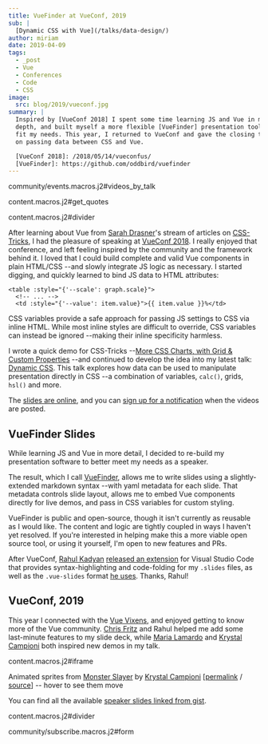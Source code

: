 ```yaml
---
title: VueFinder at VueConf, 2019
sub: |
  [Dynamic CSS with Vue](/talks/data-design/)
author: miriam
date: 2019-04-09
tags:
  - _post
  - Vue
  - Conferences
  - Code
  - CSS
image:
  src: blog/2019/vueconf.jpg
summary: |
  Inspired by [VueConf 2018] I spent some time learning JS and Vue in more
  depth, and built myself a more flexible [VueFinder] presentation tool to
  fit my needs. This year, I returned to VueConf and gave the closing talk
  on passing data between CSS and Vue.

  [VueConf 2018]: /2018/05/14/vueconfus/
  [VueFinder]: https://github.com/oddbird/vuefinder
---
```


community/events.macros.j2\#videos\_by\_talk

content.macros.j2\#get\_quotes

content.macros.j2\#divider

After learning about Vue from [Sarah Drasner]'s stream of articles on
[CSS-Tricks], I had the pleasure of speaking at [VueConf 2018]. I really
enjoyed that conference, and left feeling inspired by the community and
the framework behind it. I loved that I could build complete and valid
Vue components in plain HTML/CSS --and slowly integrate JS logic as
necessary. I started digging, and quickly learned to bind JS data to
HTML attributes:

    <table :style="{'--scale': graph.scale}">
      <!-- ... -->
      <td :style="{'--value': item.value}">{{ item.value }}%</td>

CSS variables provide a safe approach for passing JS settings to CSS via
inline HTML. While most inline styles are difficult to override, CSS
variables can instead be ignored --making their inline specificity
harmless.

I wrote a quick demo for CSS-Tricks --[More CSS Charts, with Grid &
Custom Properties] --and continued to develop the idea into my latest
talk: [Dynamic CSS]. This talk explores how data can be used to
manipulate presentation directly in CSS --a combination of variables,
`calc()`, grids, `hsl()` and more.

The [slides are online], and you can [sign up for a notification] when
the videos are posted.

  [Sarah Drasner]: https://twitter.com/sarah_edo
  [CSS-Tricks]: https://css-tricks.com/author/sdrasner/
  [VueConf 2018]: /2018/05/14/vueconfus/
  [More CSS Charts, with Grid & Custom Properties]: https://css-tricks.com/css-charts-grid-custom-properties/
  [Dynamic CSS]: /talks/data-design/
  [slides are online]: https://talks.oddbird.net/dynamic-css/vueconf19/
  [sign up for a notification]: https://www.vuemastery.com/conferences/

## VueFinder Slides

While learning JS and Vue in more detail, I decided to re-build my
presentation software to better meet my needs as a speaker.

The result, which I call [VueFinder], allows me to write slides using a
slightly-extended markdown syntax --with yaml metadata for each slide.
That metadata controls slide layout, allows me to embed Vue components
directly for live demos, and pass in CSS variables for custom styling.

VueFinder is public and open-source, though it isn't currently as
reusable as I would like. The content and logic are tightly coupled in
ways I haven't yet resolved. If you're interested in helping make this a
more viable open source tool, or using it yourself, I'm open to new
features and PRs.

After VueConf, [Rahul Kadyan][] [released an extension] for Visual
Studio Code that provides syntax-highlighting and code-folding for my
`.slides` files, as well as the `.vue-slides` format [he uses]. Thanks,
Rahul!

  [VueFinder]: https://github.com/oddbird/vuefinder
  [Rahul Kadyan]: https://twitter.com/znck0
  [released an extension]: https://marketplace.visualstudio.com/itemdetails?itemName=znck.vue-slides#qna
  [he uses]: https://github.com/znck/vue-slides

## VueConf, 2019

This year I connected with the [Vue Vixens], and enjoyed getting to know
more of the Vue community. [Chris Fritz] and Rahul helped me add some
last-minute features to my slide deck, while [Maria Lamardo] and
[Krystal Campioni] both inspired new demos in my talk.

content.macros.j2\#iframe

Animated sprites from [Monster Slayer] by [Krystal Campioni][]
\[[permalink] / [source]\] -- hover to see them move

You can find all the available [speaker slides linked from gist].

content.macros.j2\#divider

community/subscribe.macros.j2\#form

  [Vue Vixens]: https://vuevixens.org/
  [Chris Fritz]: https://twitter.com/chrisvfritz
  [Maria Lamardo]: https://twitter.com/marialamardo
  [Krystal Campioni]: https://twitter.com/krystalcampioni
  [Monster Slayer]: https://github.com/krystalcampioni/monster-slayer
  [permalink]: https://talks.oddbird.net/demos/cssSprites
  [source]: https://github.com/oddbird/vuefinder/blob/master/components/demos/cssSprites.vue
  [speaker slides linked from gist]: https://gist.github.com/vincentmayers/298f7bfd4c26ebd2fc0143f03dc4cbf7
